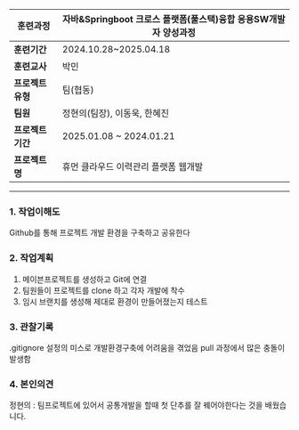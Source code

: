 
| **훈련과정**    | 자바&Springboot 크로스 플랫폼(풀스택)융합 응용SW개발자 양성과정 |
| ----------- | ----------------------------------------- |
| **훈련기간**    | 2024.10.28~2025.04.18                     |
| **훈련교사**    | 박민                                        |
| **프로젝트 유형** | 팀(협동)                                     |
| **팀원**      | 정현의(팀장), 이동욱, 한혜진                         |
| **프로젝트 기간** | 2025.01.08 ~ 2024.01.21                   |
| **프로젝트명**   | 휴먼 클라우드 이력관리 플랫폼 웹개발                      |

---
### 1. 작업이해도

Github를 통해 프로젝트 개발 환경을 구축하고 공유한다
### 2. 작업계획

1. 메이븐프로젝트를 생성하고 Git에 연결
2. 팀원들이 프로젝트를 clone 하고 각자 개발에 착수
3. 임시 브랜치를 생성해 제대로 환경이 만들어졌는지 테스트
### 3. 관찰기록

.gitignore 설정의 미스로 개발환경구축에 어려움을 겪었음
pull 과정에서 많은 충돌이 발생함

### 4. 본인의견

정현의 : 팀프로젝트에 있어서 공통개발을 할때 첫 단추를 잘 꿰어야한다는 것을 배웠습니다.